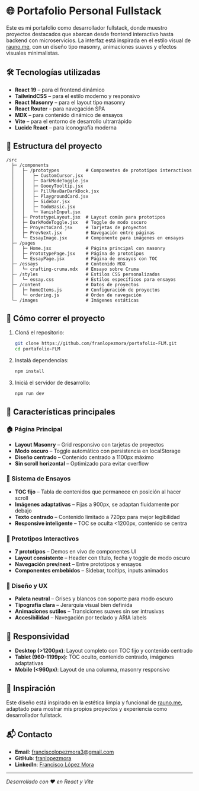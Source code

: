 # 🌐 Portafolio Personal Fullstack

Este es mi portafolio como desarrollador fullstack, donde muestro proyectos destacados que abarcan desde frontend interactivo hasta backend con microservicios. La interfaz está inspirada en el estilo visual de [rauno.me](https://rauno.me), con un diseño tipo masonry, animaciones suaves y efectos visuales minimalistas.

## 🛠️ Tecnologías utilizadas

- **React 19** – para el frontend dinámico
- **TailwindCSS** – para el estilo moderno y responsivo
- **React Masonry** – para el layout tipo masonry
- **React Router** – para navegación SPA
- **MDX** – para contenido dinámico de ensayos
- **Vite** – para el entorno de desarrollo ultrarrápido
- **Lucide React** – para iconografía moderna

## 📂 Estructura del proyecto

```
/src
  ├─ /components
  │   ├─ /prototypes          # Componentes de prototipos interactivos
  │   │   ├─ CustomCursor.jsx
  │   │   ├─ DarkModeToggle.jsx
  │   │   ├─ GooeyTooltip.jsx
  │   │   ├─ PillNavBarDarkDock.jsx
  │   │   ├─ PlaygroundCard.jsx
  │   │   ├─ Sidebar.jsx
  │   │   ├─ TodoBasic.jsx
  │   │   └─ VanishInput.jsx
  │   ├─ PrototypeLayout.jsx  # Layout común para prototipos
  │   ├─ DarkModeToggle.jsx   # Toggle de modo oscuro
  │   ├─ ProyectoCard.jsx     # Tarjetas de proyectos
  │   ├─ PrevNext.jsx         # Navegación entre páginas
  │   └─ EssayImage.jsx       # Componente para imágenes en ensayos
  ├─ /pages
  │   ├─ Home.jsx             # Página principal con masonry
  │   ├─ PrototypePage.jsx    # Página de prototipos
  │   └─ EssayPage.jsx        # Página de ensayos con TOC
  ├─ /essays                  # Contenido MDX
  │   └─ crafting-cruma.mdx   # Ensayo sobre Cruma
  ├─ /styles                  # Estilos CSS personalizados
  │   └─ essay.css            # Estilos específicos para ensayos
  ├─ /content                 # Datos de proyectos
  │   ├─ homeItems.js         # Configuración de proyectos
  │   └─ ordering.js          # Orden de navegación
  └─ /images                  # Imágenes estáticas
```

## 🚀 Cómo correr el proyecto

1. Cloná el repositorio:
   ```bash
   git clone https://github.com/franlopezmora/portafolio-FLM.git
   cd portafolio-FLM
   ```

2. Instalá dependencias:
   ```bash
   npm install
   ```

3. Iniciá el servidor de desarrollo:
   ```bash
   npm run dev
   ```

## 🎯 Características principales

### 🏠 Página Principal
- **Layout Masonry** – Grid responsivo con tarjetas de proyectos
- **Modo oscuro** – Toggle automático con persistencia en localStorage
- **Diseño centrado** – Contenido centrado a 1100px máximo
- **Sin scroll horizontal** – Optimizado para evitar overflow

### 📝 Sistema de Ensayos
- **TOC fijo** – Tabla de contenidos que permanece en posición al hacer scroll
- **Imágenes adaptativas** – Fijas a 900px, se adaptan fluidamente por debajo
- **Texto centrado** – Contenido limitado a 720px para mejor legibilidad
- **Responsive inteligente** – TOC se oculta <1200px, contenido se centra

### 🎨 Prototipos Interactivos
- **7 prototipos** – Demos en vivo de componentes UI
- **Layout consistente** – Header con título, fecha y toggle de modo oscuro
- **Navegación prev/next** – Entre prototipos y ensayos
- **Componentes embebidos** – Sidebar, tooltips, inputs animados

### 🎨 Diseño y UX
- **Paleta neutral** – Grises y blancos con soporte para modo oscuro
- **Tipografía clara** – Jerarquía visual bien definida
- **Animaciones sutiles** – Transiciones suaves sin ser intrusivas
- **Accesibilidad** – Navegación por teclado y ARIA labels

## 📱 Responsividad

- **Desktop (>1200px)**: Layout completo con TOC fijo y contenido centrado
- **Tablet (960-1199px)**: TOC oculto, contenido centrado, imágenes adaptativas
- **Mobile (<960px)**: Layout de una columna, masonry responsivo

## 🧠 Inspiración

Este diseño está inspirado en la estética limpia y funcional de [rauno.me](https://rauno.me), adaptado para mostrar mis propios proyectos y experiencia como desarrollador fullstack.

## 📬 Contacto

- **Email**: franciscolopezmora3@gmail.com
- **GitHub**: [franlopezmora](https://github.com/franlopezmora)
- **LinkedIn**: [Francisco López Mora](https://www.linkedin.com/in/franciscolopezmora/)

---

*Desarrollado con ❤️ en React y Vite*
